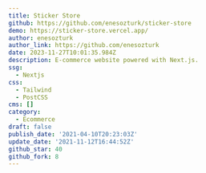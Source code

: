 ```yaml
---
title: Sticker Store
github: https://github.com/enesozturk/sticker-store
demo: https://sticker-store.vercel.app/
author: enesozturk
author_link: https://github.com/enesozturk
date: 2023-11-27T10:01:35.984Z
description: E-commerce website powered with Next.js.
ssg:
  - Nextjs
css:
  - Tailwind
  - PostCSS
cms: []
category:
  - Ecommerce
draft: false
publish_date: '2021-04-10T20:23:03Z'
update_date: '2021-11-12T16:44:52Z'
github_star: 40
github_fork: 8
---
```

